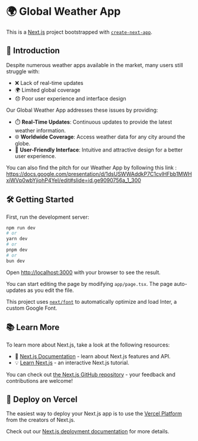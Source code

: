 

# 🌍 Global Weather App

This is a [Next.js](https://nextjs.org/) project bootstrapped with [`create-next-app`](https://github.com/vercel/next.js/tree/canary/packages/create-next-app).

## 🚀 Introduction

Despite numerous weather apps available in the market, many users still struggle with:
- ❌ Lack of real-time updates
- 🌍 Limited global coverage
- 😞 Poor user experience and interface design

Our Global Weather App addresses these issues by providing:

- ⏱️ **Real-Time Updates**: Continuous updates to provide the latest weather information.
- 🌐 **Worldwide Coverage**: Access weather data for any city around the globe.
- 🎨 **User-Friendly Interface**: Intuitive and attractive design for a better user experience.

You can also find the pitch for our Weather App by following this link :
https://docs.google.com/presentation/d/1dsUSWWAddkP7C1cvlHFbb1MWHxiWVp0wbYjiohP4YeI/edit#slide=id.ge9090756a_1_300

## 🛠️ Getting Started

First, run the development server:

```bash
npm run dev
# or
yarn dev
# or
pnpm dev
# or
bun dev
```

Open [http://localhost:3000](http://localhost:3000) with your browser to see the result.

You can start editing the page by modifying `app/page.tsx`. The page auto-updates as you edit the file.

This project uses [`next/font`](https://nextjs.org/docs/basic-features/font-optimization) to automatically optimize and load Inter, a custom Google Font.

## 📚 Learn More

To learn more about Next.js, take a look at the following resources:

- 📖 [Next.js Documentation](https://nextjs.org/docs) - learn about Next.js features and API.
- 💡 [Learn Next.js](https://nextjs.org/learn) - an interactive Next.js tutorial.

You can check out [the Next.js GitHub repository](https://github.com/vercel/next.js/) - your feedback and contributions are welcome!

## 🚢 Deploy on Vercel

The easiest way to deploy your Next.js app is to use the [Vercel Platform](https://vercel.com/new?utm_medium=default-template&filter=next.js&utm_source=create-next-app&utm_campaign=create-next-app-readme) from the creators of Next.js.

Check out our [Next.js deployment documentation](https://nextjs.org/docs/deployment) for more details.

